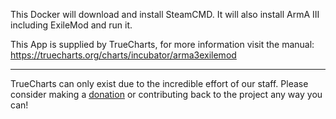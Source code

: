 This Docker will download and install SteamCMD. It will also install ArmA III including ExileMod and run it.


This App is supplied by TrueCharts, for more information visit the manual: https://truecharts.org/charts/incubator/arma3exilemod

---

TrueCharts can only exist due to the incredible effort of our staff.
Please consider making a [donation](https://truecharts.org/docs/about/sponsor) or contributing back to the project any way you can!
